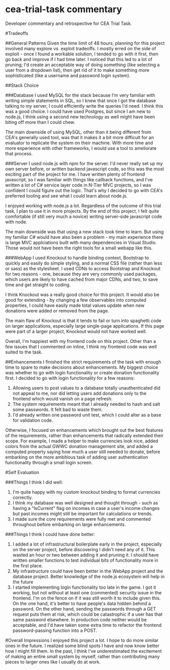 # cea-trial-task commentary
Developer commentary and retrospective for CEA Trial Task.

#Tradeoffs

##General Patterns
Given the time limit of 48 hours, planning for this project involved many explore vs. exploit tradeoffs. I mostly erred on the side of exploit - once I found a workable solution, I tended to go with it first, then go back and improve if I had time later. I noticed that this led to a lot of pruning; I'd create an acceptable way of doing something (like selecting a user from a dropdown list), then get rid of it to make something more sophisticated (like a username and password login system).

##Stack Choice

###Database
I used MySQL for the stack because I'm very familiar with writing simple statements in SQL, so I knew that once I got the database talking to my server, I could efficiently write the queries I'd need. I think this was a good choice. I could have used Postgres, but since I am new to node.js, I think using a second new technology as well might have been biting off more than I could chew.

The main downside of using MySQL, other than it being different from CEA's generally used tool, was that it makes it a bit more difficult for an evaluator to replicate the system on their machine. With more time and more experience with other frameworks, I would use a tool to ameliorate that process.

###Server
I used node.js with npm for the server. I'd never really set up my own server before, or written backend javascript code, so this was the most exciting part of the project for me. I have written plenty of frontend javascript, so I was familiar with things like callback functions, and I've written a lot of C# service layer code in N-Tier MVC projects, so I was confident I could figure out the logic. That's why I decided to go with CEA's preferred tooling and see what I could learn about node.js.

I enjoyed working with node.js a lot. Regardless of the outcome of this trial task, I plan to use it in more projects. By the end of this project, I felt quite comfortable (if still very much a novice) writing server-side javascript code with node.

The main downside was that using a new stack took time to learn. But using my familiar C# would have also been a problem - my main experience there is large MVC applciations built with many dependencies in Visual Studio. Those would not have been the right tools for a small webapp like this.

###WebApp
I used Knockout to handle binding context, Bootstrap to quickly and easily do simple styling, and a normal CSS file (rather than less or sass) as the stylesheet. I used CDNs to access Bootstrap and Knockout for two reasons - one, because they are very commonly used packages, which users are likely to have cached from major CDNs, and two, to save time and get straight to coding.

I think Knockout was a really good choice for this project. It would also be good for extending - by changing a few observables into computed properties, I could have easily made total values update when new donations were added or removed from the page.

The main flaw of Knockout is that it tends to fail or turn into spaghetti code on larger applications, especially large single-page applications. If this page were part of a larger project, Knockout would not have worked well.

Overall, I'm happiest with my frontend code on this project. Other than a few issues that I commented on inline, I think my frontend code was well suited to the task.

##Enhancements
I finished the strict requirements of the task with enough time to spare to make decisions about enhancements. My biggest choice was whether to go with login functionality or create donation functionality first. I decided to go with login functionality for a few reasons:

1. Allowing users to post values to a database totally unauthenticated did not appeal to me, nor did letting users add donations only to the frontend which would vanish on a page refresh.
2. The system requirements meant that I already needed to hash and salt some passwords. It felt bad to waste them.
3. I'd already written one password unit test, which I could alter as a base for validation code.

Otherwise, I focused on enhancements which brought out the best features of the requirements, rather than enhancements that radically extended their scope. For example, I made a helper to make currencies look nice, added colors from the actual GWWC donation management site, and added a computed property saying how much a user still needed to donate, before embarking on the more ambitious task of adding user authentication functionality through a small login screen.

#Self Evaluation

###Things I think I did well:

1. I'm quite happy with my custom knockout binding to format currencies correctly.
2. I think my database was well designed and thought through - such as having a "IsCurrent" flag on incomes in case a user's income changes but past incomes might still be important for calculations or trends.
3. I made sure the core requirements were fully met and commented throughout before embarking on large enhancements.

###Things I think I could have done better:

1. I added a lot of infrastructural boilerplate early in the project, especially on the server project, before discovering I didn't need any of it. This wasted an hour or two between adding it and pruning it. I should have written smaller functions to test individual bits of functionality more in the first place.
2. My infrastructure could have been better in the WebApp project and the database project. Better knowledge of the node.js ecosystem will help in the future
3. I started implementing login functionality too late in the game. I got it working, but not without at least one (commented) security issue in the frontend. I'm on the fence on if it was still worth it to include given this. On the one hand, it's better to have people's data hidden behind a password. On the other hand, sending the passwords through a GET request puts them at risk, which could be catastrophic if a user has that same password elsewhere. In production code neither would be acceptable, and I'd have taken some extra time to refactor the frontend password-passing function into a POST.

#Overall Impressions
I enjoyed this project a lot. I hope to do more similar ones in the future. I realized some blind spots I have and now know better how I might fill them. In the past, I think I've underestimated the excitement of making an entire small system by myself, rather than contributing many pieces to larger ones like I usually do at work.
